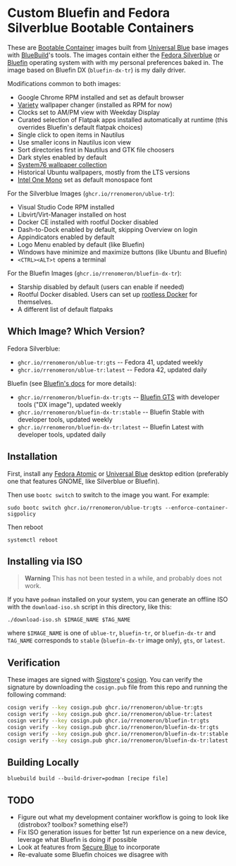 # Custom Bluefin and Fedora Silverblue Bootable Containers

These are [Bootable Container](https://containers.github.io/bootable/) images built from 
[Universal Blue](https://universal-blue.org) base images
with [BlueBuild](https://bulue-build.org)'s tools.
The images contain either the [Fedora Silverblue](https://silverblue.fedoraproject.org) or 
[Bluefin](https://projectbluefin.io) operating
system with with my personal preferences baked in.  The image based on Bluefin DX (``bluefin-dx-tr``) is my daily driver.

Modifications common to both images:

- Google Chrome RPM installed and set as default browser
- [Variety](https://peterlevi.com/variety/) wallpaper changer (installed as RPM for now)
- Clocks set to AM/PM view with Weekday Display
- Curated selection of Flatpak apps installed automatically at runtime (this overrides Bluefin's
  default flatpak choices)
- Single click to open items in Nautilus
- Use smaller icons in Nautilus icon view
- Sort directories first in Nautilus and GTK file choosers
- Dark styles enabled by default
- [System76 wallpaper collection](https://system76.com/merch/desktop-wallpapers)
- Historical Ubuntu wallpapers, mostly from the LTS versions
- [Intel One Mono](https://www.intel.com/content/www/us/en/company-overview/one-monospace-font.html) set as default monospace font

For the Silverblue Images (``ghcr.io/rrenomeron/ublue-tr``):

- Visual Studio Code RPM installed
- Libvirt/Virt-Manager installed on host
- Docker CE installed with rootful Docker disabled
- Dash-to-Dock enabled by default, skipping Overview on login
- Appindicators enabled by default
- Logo Menu enabled by default (like Bluefin)
- Windows have minimize and maximize buttons (like Ubuntu and Bluefin)
- ``<CTRL><ALT>t`` opens a terminal

For the Bluefin Images (``ghcr.io/rrenomeron/bluefin-dx-tr``):

- Starship disabled by default (users can enable if needed)
- Rootful Docker disabled.  Users can set up 
  [rootless Docker](https://docs.docker.com/engine/security/rootless/) for themselves.
- A different list of default flatpaks

## Which Image? Which Version?

Fedora Silverblue:

- ``ghcr.io/rrenomeron/ublue-tr:gts`` -- Fedora 41, updated weekly
- ``ghcr.io/rrenomeron/ublue-tr:latest`` -- Fedora 42, updated daily

Bluefin (see 
[Bluefin's docs](https://docs.projectbluefin.io/administration#upgrades-and-throttle-settings)
for more details):

- ``ghcr.io/rrenomeron/bluefin-dx-tr:gts`` -- [Bluefin GTS](https://docs.projectbluefin.io/administration#bluefin-gts) with developer tools ("DX image"),
  updated weekly
- ``ghcr.io/rrenomeron/bluefin-dx-tr:stable`` -- Bluefin Stable with developer tools, updated
  weekly
- ``ghcr.io/rrenomeron/bluefin-dx-tr:latest`` -- Bluefin Latest with developer tools, updated
  daily

## Installation

First, install any [Fedora Atomic](https://fedoraproject.org/atomic-desktops/) or
[Universal Blue](https://universal-blue.org) desktop edition (preferably one that features
GNOME, like Silverblue or Bluefin).

Then use ``bootc switch`` to switch to the image you want.  For example:
```
sudo bootc switch ghcr.io/rrenomeron/ublue-tr:gts --enforce-container-sigpolicy
```
Then reboot

```
systemctl reboot
```

## Installing via ISO

> **Warning**
> This has not been tested in a while, and probably does not work.

If you have ``podman`` installed on your system, you can generate an offline ISO with the
``download-iso.sh`` script in this directory, like this:
```
./download-iso.sh $IMAGE_NAME $TAG_NAME
```
where ``$IMAGE_NAME`` is one of ``ublue-tr``, ``bluefin-tr``, or ``bluefin-dx-tr`` and
``TAG_NAME`` corresponds to ``stable`` (``bluefin-dx-tr`` image only), ``gts``, or ``latest``.

## Verification

These images are signed with [Sigstore](https://www.sigstore.dev/)'s
[cosign](https://github.com/sigstore/cosign). You can verify the signature by downloading the
`cosign.pub` file from this repo and running the following command:

```bash
cosign verify --key cosign.pub ghcr.io/rrenomeron/ublue-tr:gts
cosign verify --key cosign.pub ghcr.io/rrenomeron/ublue-tr:latest
cosign verify --key cosign.pub ghcr.io/rrenomeron/bluefin-tr:gts
cosign verify --key cosign.pub ghcr.io/rrenomeron/bluefin-dx-tr:gts
cosign verify --key cosign.pub ghcr.io/rrenomeron/bluefin-dx-tr:stable
cosign verify --key cosign.pub ghcr.io/rrenomeron/bluefin-dx-tr:latest
```
## Building Locally

```
bluebuild build --build-driver=podman [recipe file]
```
## TODO

- Figure out what my development container workflow is going to look like (distrobox? toolbox?
  something else?)
- Fix ISO generation issues for better 1st run experience on a new device, leverage what Bluefin
  is doing if possible
- Look at features from [Secure Blue](https://github.com/secureblue/secureblue) to incorporate
- Re-evaluate some Bluefin choices we disagree with



